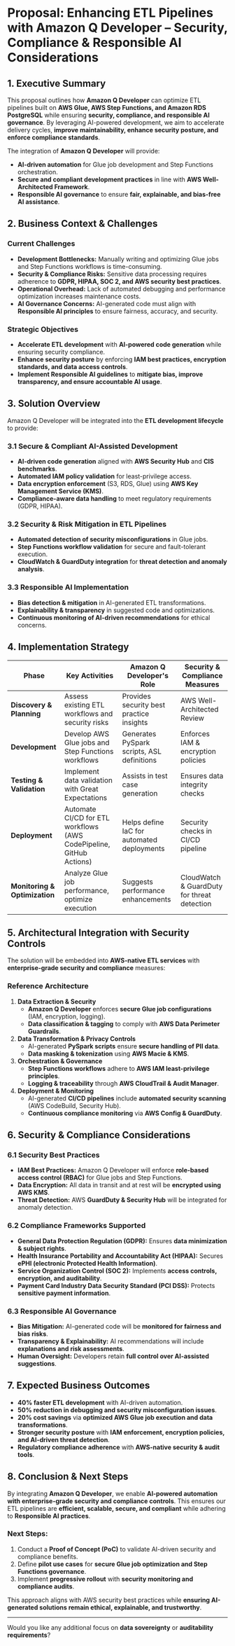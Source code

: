 # **Proposal: Enhancing ETL Pipelines with Amazon Q Developer – Security, Compliance & Responsible AI Considerations**  

## **1. Executive Summary**  
This proposal outlines how **Amazon Q Developer** can optimize ETL pipelines built on **AWS Glue, AWS Step Functions, and Amazon RDS PostgreSQL** while ensuring **security, compliance, and responsible AI governance**. By leveraging AI-powered development, we aim to accelerate delivery cycles, **improve maintainability, enhance security posture, and enforce compliance standards**.  

The integration of **Amazon Q Developer** will provide:  
- **AI-driven automation** for Glue job development and Step Functions orchestration.  
- **Secure and compliant development practices** in line with **AWS Well-Architected Framework**.  
- **Responsible AI governance** to ensure **fair, explainable, and bias-free AI assistance**.  

## **2. Business Context & Challenges**  
### **Current Challenges**  
- **Development Bottlenecks:** Manually writing and optimizing Glue jobs and Step Functions workflows is time-consuming.  
- **Security & Compliance Risks:** Sensitive data processing requires adherence to **GDPR, HIPAA, SOC 2, and AWS security best practices**.  
- **Operational Overhead:** Lack of automated debugging and performance optimization increases maintenance costs.  
- **AI Governance Concerns:** AI-generated code must align with **Responsible AI principles** to ensure fairness, accuracy, and security.  

### **Strategic Objectives**  
- **Accelerate ETL development** with **AI-powered code generation** while ensuring security compliance.  
- **Enhance security posture** by enforcing **IAM best practices, encryption standards, and data access controls**.  
- **Implement Responsible AI guidelines** to **mitigate bias, improve transparency, and ensure accountable AI usage**.  

## **3. Solution Overview**  
Amazon Q Developer will be integrated into the **ETL development lifecycle** to provide:  
### **3.1 Secure & Compliant AI-Assisted Development**  
- **AI-driven code generation** aligned with **AWS Security Hub** and **CIS benchmarks**.  
- **Automated IAM policy validation** for least-privilege access.  
- **Data encryption enforcement** (S3, RDS, Glue) using **AWS Key Management Service (KMS)**.  
- **Compliance-aware data handling** to meet regulatory requirements (GDPR, HIPAA).  

### **3.2 Security & Risk Mitigation in ETL Pipelines**  
- **Automated detection of security misconfigurations** in Glue jobs.  
- **Step Functions workflow validation** for secure and fault-tolerant execution.  
- **CloudWatch & GuardDuty integration** for **threat detection and anomaly analysis**.  

### **3.3 Responsible AI Implementation**  
- **Bias detection & mitigation** in AI-generated ETL transformations.  
- **Explainability & transparency** in suggested code and optimizations.  
- **Continuous monitoring of AI-driven recommendations** for ethical concerns.  

## **4. Implementation Strategy**  
| **Phase**        | **Key Activities**                                      | **Amazon Q Developer's Role** | **Security & Compliance Measures** |  
|------------------|------------------------------------------------------|------------------------------|---------------------------------|  
| **Discovery & Planning** | Assess existing ETL workflows and security risks | Provides security best practice insights | AWS Well-Architected Review |  
| **Development**  | Develop AWS Glue jobs and Step Functions workflows    | Generates PySpark scripts, ASL definitions | Enforces IAM & encryption policies |  
| **Testing & Validation** | Implement data validation with Great Expectations | Assists in test case generation | Ensures data integrity checks |  
| **Deployment**   | Automate CI/CD for ETL workflows (AWS CodePipeline, GitHub Actions) | Helps define IaC for automated deployments | Security checks in CI/CD pipeline |  
| **Monitoring & Optimization** | Analyze Glue job performance, optimize execution | Suggests performance enhancements | CloudWatch & GuardDuty for threat detection |  

## **5. Architectural Integration with Security Controls**  
The solution will be embedded into **AWS-native ETL services** with **enterprise-grade security and compliance** measures:  

### **Reference Architecture**  
1. **Data Extraction & Security**  
   - **Amazon Q Developer** enforces **secure Glue job configurations** (IAM, encryption, logging).  
   - **Data classification & tagging** to comply with **AWS Data Perimeter Guardrails**.  
2. **Data Transformation & Privacy Controls**  
   - AI-generated **PySpark scripts** ensure **secure handling of PII data**.  
   - **Data masking & tokenization** using **AWS Macie & KMS**.  
3. **Orchestration & Governance**  
   - **Step Functions workflows** adhere to **AWS IAM least-privilege principles**.  
   - **Logging & traceability** through **AWS CloudTrail & Audit Manager**.  
4. **Deployment & Monitoring**  
   - AI-generated **CI/CD pipelines** include **automated security scanning** (AWS CodeBuild, Security Hub).  
   - **Continuous compliance monitoring** via **AWS Config & GuardDuty**.  

## **6. Security & Compliance Considerations**  
### **6.1 Security Best Practices**  
- **IAM Best Practices:** Amazon Q Developer will enforce **role-based access control (RBAC)** for Glue jobs and Step Functions.  
- **Data Encryption:** All data in transit and at rest will be **encrypted using AWS KMS**.  
- **Threat Detection:** AWS **GuardDuty & Security Hub** will be integrated for anomaly detection.  

### **6.2 Compliance Frameworks Supported**  
- **General Data Protection Regulation (GDPR):** Ensures **data minimization & subject rights**.  
- **Health Insurance Portability and Accountability Act (HIPAA):** Secures **ePHI (electronic Protected Health Information)**.  
- **Service Organization Control (SOC 2):** Implements **access controls, encryption, and auditability**.  
- **Payment Card Industry Data Security Standard (PCI DSS):** Protects **sensitive payment information**.  

### **6.3 Responsible AI Governance**  
- **Bias Mitigation:** AI-generated code will be **monitored for fairness and bias risks**.  
- **Transparency & Explainability:** AI recommendations will include **explanations and risk assessments**.  
- **Human Oversight:** Developers retain **full control over AI-assisted suggestions**.  

## **7. Expected Business Outcomes**  
- **40% faster ETL development** with AI-driven automation.  
- **50% reduction in debugging and security misconfiguration issues**.  
- **20% cost savings** via **optimized AWS Glue job execution and data transformations**.  
- **Stronger security posture** with **IAM enforcement, encryption policies, and AI-driven threat detection**.  
- **Regulatory compliance adherence** with **AWS-native security & audit tools**.  

## **8. Conclusion & Next Steps**  
By integrating **Amazon Q Developer**, we enable **AI-powered automation with enterprise-grade security and compliance controls**. This ensures our ETL pipelines are **efficient, scalable, secure, and compliant** while adhering to **Responsible AI practices**.  

### **Next Steps:**  
1. Conduct a **Proof of Concept (PoC)** to validate AI-driven security and compliance benefits.  
2. Define **pilot use cases** for **secure Glue job optimization and Step Functions governance**.  
3. Implement **progressive rollout** with **security monitoring and compliance audits**.  

This approach aligns with AWS security best practices while **ensuring AI-generated solutions remain ethical, explainable, and trustworthy**.  

---

Would you like any additional focus on **data sovereignty** or **auditability requirements**?
